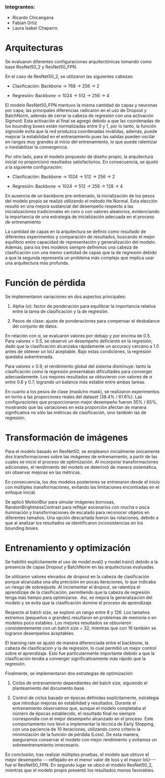 ### Integrantes:
- Ricardo Chicangana
- Fabian Ortiz
- Laura Isabel Chaparro

Arquitecturas
=============

Se evaluaron diferentes configuraciones arquitectónicas tomando como base ResNet50_2 y ResNet50_FPN.

En el caso de ResNet50_2, se utilizaron las siguientes cabezas:

-   Clasificación: Backbone → 768 → 256 → 2

-   Regresión: Backbone → 1024 → 512 → 256 → 4

El modelo ResNet50_FPN mantuvo la misma cantidad de capas y neuronas por capa; las principales diferencias radicaron en el uso de Dropout y BatchNorm, además de cerrar la cabeza de regresión con una activación Sigmoid. Esta activación al final se agregó debido a que las coordenadas de los bounding boxes están normalizadas entre 0 y 1, por lo tanto, la función sigmoide evita que la red produzca coordenadas inválidas, además, puede mejorar la estabilidad en el entrenamiento pues las salidas pueden oscilar en rangos muy grandes al inicio del entrenamiento, lo que puede ralentizar o inestabilizar la convergencia.

Por otro lado, para el modelo propuesto de diseño propio, la arquitectura inicial no proporcionó resultados satisfactorios. En consecuencia, se ajustó a la siguiente configuración:

-   Clasificación: Backbone → 1024 → 512 → 256 → 2

-   Regresión: Backbone → 1024 → 512 → 256 → 128 → 4

En ausencia de un backbone pre-entrenado, la inicialización de los pesos del modelo propio se realizó utilizando el método He Normal. Esta elección resultó en una mejora sustancial del desempeño respecto a las inicializaciones tradicionales en cero o con valores aleatorios, evidenciando la importancia de una estrategia de inicialización adecuada en el proceso de entrenamiento

La cantidad de capas en la arquitectura se definió como resultado de diferentes experimentos y comparación de resultados, buscando el mejor equilibrio entre capacidad de representación y generalización del modelo. Además, para los tres modelos siempre definimos una cabeza de clasificación con una menor cantidad de capas que la de regresión debido a que la segunda representa un problema más complejo que implica usar una arquitectura más profunda.

Función de pérdida
==================

Se implementaron variaciones en dos aspectos principales:

1.  Alpha (α): factor de ponderación para equilibrar la importancia relativa entre la tarea de clasificación y la de regresión.

2.  Pesos de clase: ajuste de ponderaciones para compensar el desbalance del conjunto de datos.

En relación con α, se evaluaron valores por debajo y por encima de 0.5. Para valores < 0.5, se observó un desempeño deficiente en la regresión, dado que la clasificación alcanzaba rápidamente un accuracy cercano a 1.0 antes de obtener un IoU aceptable. Bajo estas condiciones, la regresión quedaba subentrenada.

Para valores ≥ 0.9, el rendimiento global del sistema disminuye: tanto la clasificación como la regresión presentaban dificultades para converger adecuadamente. Los mejores resultados se obtuvieron con valores de α entre 0.6 y 0.7, logrando un balance más estable entre ambas tareas.

En cuanto a los pesos de clase (mask/no mask), se realizaron experimentos en torno a las proporciones reales del dataset (38.4% / 61.6%). Las configuraciones que proporcionaron mejor desempeño fueron 35% / 65%, mostrando que las variaciones en esta proporción afectan de manera significativa no sólo las métricas de clasificación, sino también las de regresión.

Transformación de imágenes
==========================

Para el modelo basado en ResNet50, se emplearon inicialmente únicamente dos transformaciones sobre las imágenes de entrenamiento, a partir de las cuales se inició el proceso de optimización. Al incorporar transformaciones adicionales, el rendimiento del modelo se deterioró de manera sistemática, sin observar mejoras en las métricas.

En consecuencia, los dos modelos posteriores se entrenaron desde el inicio con múltiples transformaciones, evitando las limitaciones encontradas en el enfoque inicial.

Se aplicó MotionBlur para simular imágenes borrosas, RandomBrightnessContrast para reflejar escenarios con mucha o poca iluminación y transformaciones de escalado para reconocer objetos en diferentes tamaños. Una opción descartada fueron las rotaciones, debido a que al analizar los resultados se identificaron inconsistencias en los bounding boxes.

Entrenamiento y optimización
============================

Se habilitó explícitamente el uso de model.eval() y model.train() debido a la presencia de capas Dropout y BatchNorm en las arquitecturas evaluadas.

Se utilizaron valores elevados de dropout en la cabeza de clasificación porque alcanzaba una alta precisión en pocas iteraciones, lo que indicaba un riesgo de sobreajuste. Al incrementar el dropout, se ralentiza el aprendizaje de la clasificación, permitiendo que la cabeza de regresión tenga más tiempo para optimizarse.  Así, se mejora la generalización del modelo y se evita que la clasificación domine el proceso de aprendizaje

Respecto al batch size, se exploró un rango entre 8 y 126. Los tamaños extremos (pequeños o grandes) resultaron en problemas de memoria o en modelos poco estables. Los mejores resultados se obtuvieron consistentemente con un batch size = 32, mientras que con 16 también se lograron desempeños aceptables.

El learning rate se ajustó de manera diferenciada entre el backbone, la cabeza de clasificación y la de regresión, lo cual permitió un mejor control sobre el aprendizaje. Esto fue particularmente importante debido a que la clasificación tendía a converger significativamente más rápido que la regresión.

Finalmente, se implementaron dos estrategias de optimización:

1.  Ciclos de entrenamiento dependientes del batch size, siguiendo el planteamiento del documento base.

2.  Control de ciclos basado en épocas definidas explícitamente, estrategia que introdujo mejoras en estabilidad y resultados. Durante el entrenamiento observamos que, aunque el modelo completaba el número de épocas establecido, el resultado final no siempre correspondía con el mejor desempeño alcanzado en el proceso. Este comportamiento nos llevó a implementar la técnica de Early Stopping, con una paciencia de 10 iteraciones, utilizando como criterio la minimización de la función de pérdida (Loss). De esta manera, aseguramos conservar el modelo con mejor rendimiento y evitamos un sobreentrenamiento innecesario.

En conclusión, tras realizar múltiples pruebas, el modelo que obtuvo el mejor desempeño ---reflejado en el menor valor de loss y el mayor IoU--- fue el ResNet50_FPN. En segundo lugar se ubicó el modelo ResNet50_2, mientras que el modelo propio presentó los resultados menos favorables.
